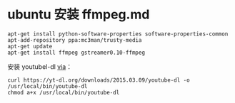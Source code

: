 # ubuntu 安装 ffmpeg.md


	apt-get install python-software-properties software-properties-common
	apt-add-repository ppa:mc3man/trusty-media
	apt-get update
	apt-get install ffmpeg gstreamer0.10-ffmpeg


安装 youtubel-dl [via](http://rg3.github.io/youtube-dl/download.html)：

	curl https://yt-dl.org/downloads/2015.03.09/youtube-dl -o /usr/local/bin/youtube-dl
	chmod a+x /usr/local/bin/youtube-dl